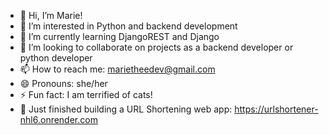 - 👋 Hi, I’m Marie!
- 👀 I’m interested in Python and backend development
- 🌱 I’m currently learning DjangoREST and Django
- 💞️ I’m looking to collaborate on projects as a backend developer or python developer
- 📫 How to reach me: marietheedev@gmail.com 
- 😄 Pronouns: she/her 
- ⚡ Fun fact: I am terrified of cats!
- 🔭 Just finished building a URL Shortening web app: https://urlshortener-nhl6.onrender.com

<!---
mariethedev/mariethedev is a ✨ special ✨ repository because its `README.md` (this file) appears on your GitHub profile.
You can click the Preview link to take a look at your changes.
--->
